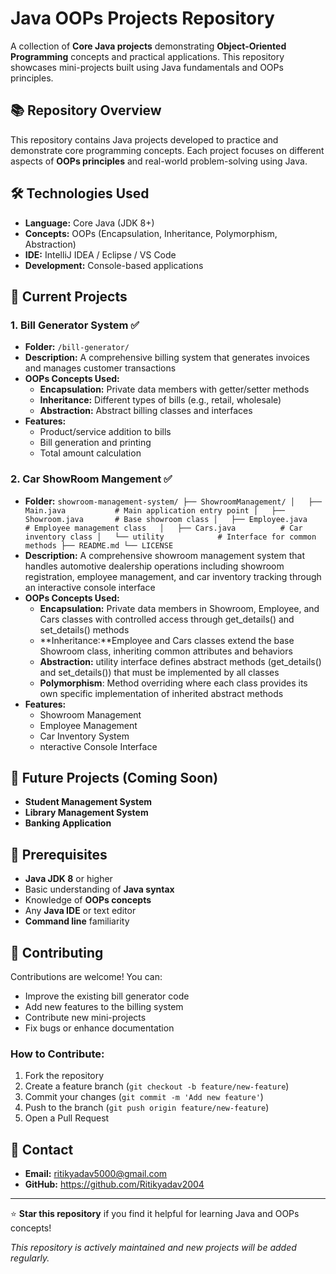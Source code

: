 # Java OOPs Projects Repository

A collection of **Core Java projects** demonstrating **Object-Oriented Programming** concepts and practical applications. This repository showcases mini-projects built using Java fundamentals and OOPs principles.

## 📚 Repository Overview
This repository contains Java projects developed to practice and demonstrate core programming concepts. Each project focuses on different aspects of **OOPs principles** and real-world problem-solving using Java.

## 🛠️ Technologies Used
- **Language:** Core Java (JDK 8+)
- **Concepts:** OOPs (Encapsulation, Inheritance, Polymorphism, Abstraction)
- **IDE:** IntelliJ IDEA / Eclipse / VS Code
- **Development:** Console-based applications

## 📁 Current Projects

### 1. **Bill Generator System** ✅
- **Folder:** `/bill-generator/`
- **Description:** A comprehensive billing system that generates invoices and manages customer transactions
- **OOPs Concepts Used:**
  - **Encapsulation:** Private data members with getter/setter methods
  - **Inheritance:** Different types of bills (e.g., retail, wholesale)
  - **Abstraction:** Abstract billing classes and interfaces
- **Features:**
  - Product/service addition to bills
  - Bill generation and printing
  - Total amount calculation

### 2. **Car ShowRoom Mangement** ✅
- **Folder:** `showroom-management-system/
├── ShowroomManagement/
│   ├── Main.java           # Main application entry point
│   ├── Showroom.java       # Base showroom class
│   ├── Employee.java       # Employee management class  
│   ├── Cars.java          # Car inventory class
│   └── utility            # Interface for common methods
├── README.md
└── LICENSE`
- **Description:** A comprehensive showroom management system that handles automotive dealership operations including showroom registration, employee management, and car inventory tracking through an interactive console interface
- **OOPs Concepts Used:**
  - **Encapsulation:** Private data members in Showroom, Employee, and Cars classes with controlled access through get_details() and set_details() methods
  - **Inheritance:**Employee and Cars classes extend the base Showroom class, inheriting common attributes and behaviors
  - **Abstraction:** utility interface defines abstract methods (get_details() and set_details()) that must be implemented by all classes
  - **Polymorphism**: Method overriding where each class provides its own specific implementation of inherited abstract methods
- **Features:**
  - Showroom Management
  - Employee Management
  - Car Inventory System
  - nteractive Console Interface





## 🔮 Future Projects (Coming Soon)
- **Student Management System**
- **Library Management System**
- **Banking Application**


## 🔧 Prerequisites
- **Java JDK 8** or higher
- Basic understanding of **Java syntax**
- Knowledge of **OOPs concepts**
- Any **Java IDE** or text editor
- **Command line** familiarity



## 🤝 Contributing
Contributions are welcome! You can:
- Improve the existing bill generator code
- Add new features to the billing system
- Contribute new mini-projects
- Fix bugs or enhance documentation

### How to Contribute:
1. Fork the repository
2. Create a feature branch (`git checkout -b feature/new-feature`)
3. Commit your changes (`git commit -m 'Add new feature'`)
4. Push to the branch (`git push origin feature/new-feature`)
5. Open a Pull Request

## 📧 Contact
- **Email:** ritikyadav5000@gmail.com
- **GitHub:** https://github.com/Ritikyadav2004

---
⭐ **Star this repository** if you find it helpful for learning Java and OOPs concepts!

*This repository is actively maintained and new projects will be added regularly.*
